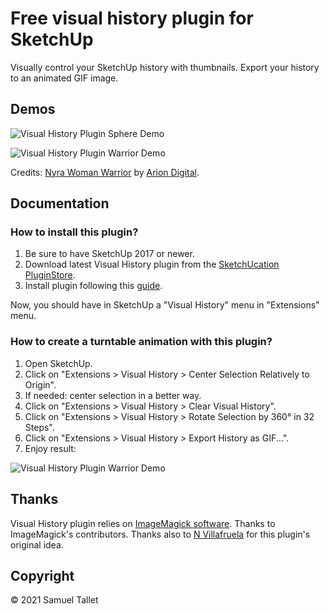 # Free visual history plugin for SketchUp

Visually control your SketchUp history with thumbnails. Export your history to an animated GIF image.

Demos
-----

![Visual History Plugin Sphere Demo](https://raw.githubusercontent.com/SamuelTallet/SketchUp-Visual-History-Plugin/master/docs/sphere_demo.png)

![Visual History Plugin Warrior Demo](https://raw.githubusercontent.com/SamuelTallet/SketchUp-Visual-History-Plugin/master/docs/warrior_demo.gif)

Credits: [Nyra Woman Warrior](https://sketchfab.com/3d-models/nyra-woman-warrior-01bbc93349804dcfb8bc068787b92f69) by [Arion Digital](https://sketchfab.com/andrewswihart).

Documentation
-------------

### How to install this plugin?

1. Be sure to have SketchUp 2017 or newer.
2. Download latest Visual History plugin from the [SketchUcation PluginStore](https://sketchucation.com/plugin/2281-visual_history).
3. Install plugin following this [guide](https://www.youtube.com/watch?v=tyM5f81eRno).

Now, you should have in SketchUp a "Visual History" menu in "Extensions" menu.

### How to create a turntable animation with this plugin?

1. Open SketchUp.
2. Click on "Extensions > Visual History > Center Selection Relatively to Origin".
3. If needed: center selection in a better way.
4. Click on "Extensions > Visual History > Clear Visual History".
5. Click on "Extensions > Visual History > Rotate Selection by 360° in 32 Steps".
6. Click on "Extensions > Visual History > Export History as GIF...".
7. Enjoy result:

![Visual History Plugin Warrior Demo](https://raw.githubusercontent.com/SamuelTallet/SketchUp-Visual-History-Plugin/master/docs/warrior_demo.gif)

Thanks
------

Visual History plugin relies on [ImageMagick software](https://www.imagemagick.org/). Thanks to ImageMagick's contributors. Thanks also to [N Villafruela](https://forums.sketchup.com/u/Odolyte) for this plugin's original idea.

Copyright
---------

© 2021 Samuel Tallet
